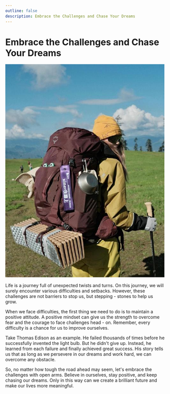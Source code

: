 ```yaml
---
outline: false
description: Embrace the Challenges and Chase Your Dreams
---
```


# Embrace the Challenges and Chase Your Dreams

![Embrace the Challenges and Chase Your Dreams](/images/embrace-the-challenges-and-chase-your-dreams.jpg)


Life is a journey full of unexpected twists and turns. On this journey, we will surely encounter various difficulties and setbacks. However, these challenges are not barriers to stop us, but stepping - stones to help us grow.

When we face difficulties, the first thing we need to do is to maintain a positive attitude. A positive mindset can give us the strength to overcome fear and the courage to face challenges head - on. Remember, every difficulty is a chance for us to improve ourselves.

Take Thomas Edison as an example. He failed thousands of times before he successfully invented the light bulb. But he didn't give up. Instead, he learned from each failure and finally achieved great success. His story tells us that as long as we persevere in our dreams and work hard, we can overcome any obstacle.

So, no matter how tough the road ahead may seem, let's embrace the challenges with open arms. Believe in ourselves, stay positive, and keep chasing our dreams. Only in this way can we create a brilliant future and make our lives more meaningful.
